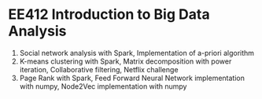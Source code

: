 # EE412 Introduction to Big Data Analysis

1. Social network analysis with Spark, Implementation of a-priori algorithm
2. K-means clustering with Spark, Matrix decomposition with power iteration, Collaborative filtering, Netflix challenge
3. Page Rank with Spark, Feed Forward Neural Network implementation with numpy, Node2Vec implementation with numpy
